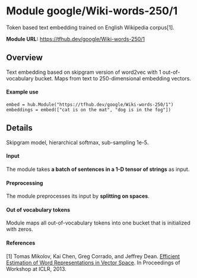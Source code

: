 # Module google/Wiki-words-250/1
Token based text embedding trained on English Wikipedia corpus[1].

**Module URL:** https://tfhub.dev/google/Wiki-words-250/1

## Overview

Text embedding based on skipgram version of word2vec with 1 out-of-vocabulary
bucket. Maps from text to 250-dimensional embedding vectors.

#### Example use
```
embed = hub.Module("https://tfhub.dev/google/Wiki-words-250/1")
embeddings = embed(["cat is on the mat", "dog is in the fog"])
```

## Details
Skipgram model, hierarchical softmax, sub-sampling 1e-5.

#### Input
The module takes **a batch of sentences in a 1-D tensor of strings** as input.

#### Preprocessing
The module preprocesses its input by **splitting on spaces**.

#### Out of vocabulary tokens
Module maps all out-of-vocabulary tokens into one bucket that is initialized
with zeros.

#### References
[1] Tomas Mikolov, Kai Chen, Greg Corrado, and Jeffrey Dean.
[Efficient Estimation of Word Representations in Vector Space](https://arxiv.org/pdf/1301.3781.pdf).
In Proceedings of Workshop at ICLR, 2013.
